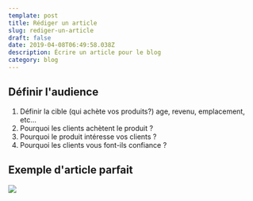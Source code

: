 ```yaml
---
template: post
title: Rédiger un article
slug: rediger-un-article
draft: false
date: 2019-04-08T06:49:58.038Z
description: Écrire un article pour le blog
category: blog
---
```

## Définir l'audience

1. Définir la cible (qui achète vos produits?) age, revenu, emplacement, etc...
2. Pourquoi les clients achètent le produit ?
3. Pourquoi le produit intéresse vos clients ?
4. Pourquoi les clients vous font-ils confiance ?



## Exemple d'article parfait

![](/media/perfectblogpost-514x600.jpg)
